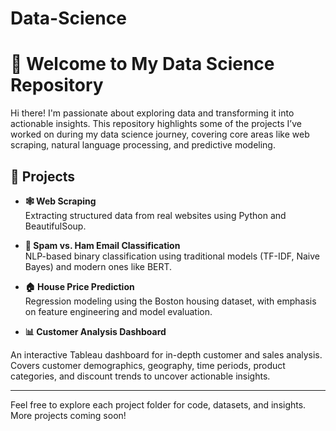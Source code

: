 # Data-Science

# 👋 Welcome to My Data Science Repository

Hi there! I'm passionate about exploring data and transforming it into actionable insights. This repository highlights some of the projects I’ve worked on during my data science journey, covering core areas like web scraping, natural language processing, and predictive modeling.

## 📌 Projects

- **🕸️ Web Scraping**  
  Extracting structured data from real websites using Python and BeautifulSoup.

- **📧 Spam vs. Ham Email Classification**  
  NLP-based binary classification using traditional models (TF-IDF, Naive Bayes) and modern ones like BERT.

- **🏠 House Price Prediction**  
  Regression modeling using the Boston housing dataset, with emphasis on feature engineering and model evaluation.

- **📊 Customer Analysis Dashboard**

An interactive Tableau dashboard for in-depth customer and sales analysis. Covers customer demographics, geography, time periods, product categories, and discount trends to uncover actionable insights.

---

Feel free to explore each project folder for code, datasets, and insights. More projects coming soon!
